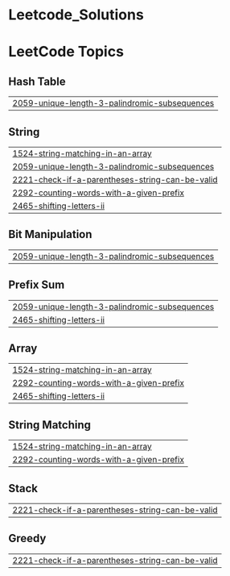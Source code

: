# Leetcode_Solutions
<!---LeetCode Topics Start-->
# LeetCode Topics
## Hash Table
|  |
| ------- |
| [2059-unique-length-3-palindromic-subsequences](https://github.com/Pratul-1443/Leetcode_Solutions/tree/master/2059-unique-length-3-palindromic-subsequences) |
## String
|  |
| ------- |
| [1524-string-matching-in-an-array](https://github.com/Pratul-1443/Leetcode_Solutions/tree/master/1524-string-matching-in-an-array) |
| [2059-unique-length-3-palindromic-subsequences](https://github.com/Pratul-1443/Leetcode_Solutions/tree/master/2059-unique-length-3-palindromic-subsequences) |
| [2221-check-if-a-parentheses-string-can-be-valid](https://github.com/Pratul-1443/Leetcode_Solutions/tree/master/2221-check-if-a-parentheses-string-can-be-valid) |
| [2292-counting-words-with-a-given-prefix](https://github.com/Pratul-1443/Leetcode_Solutions/tree/master/2292-counting-words-with-a-given-prefix) |
| [2465-shifting-letters-ii](https://github.com/Pratul-1443/Leetcode_Solutions/tree/master/2465-shifting-letters-ii) |
## Bit Manipulation
|  |
| ------- |
| [2059-unique-length-3-palindromic-subsequences](https://github.com/Pratul-1443/Leetcode_Solutions/tree/master/2059-unique-length-3-palindromic-subsequences) |
## Prefix Sum
|  |
| ------- |
| [2059-unique-length-3-palindromic-subsequences](https://github.com/Pratul-1443/Leetcode_Solutions/tree/master/2059-unique-length-3-palindromic-subsequences) |
| [2465-shifting-letters-ii](https://github.com/Pratul-1443/Leetcode_Solutions/tree/master/2465-shifting-letters-ii) |
## Array
|  |
| ------- |
| [1524-string-matching-in-an-array](https://github.com/Pratul-1443/Leetcode_Solutions/tree/master/1524-string-matching-in-an-array) |
| [2292-counting-words-with-a-given-prefix](https://github.com/Pratul-1443/Leetcode_Solutions/tree/master/2292-counting-words-with-a-given-prefix) |
| [2465-shifting-letters-ii](https://github.com/Pratul-1443/Leetcode_Solutions/tree/master/2465-shifting-letters-ii) |
## String Matching
|  |
| ------- |
| [1524-string-matching-in-an-array](https://github.com/Pratul-1443/Leetcode_Solutions/tree/master/1524-string-matching-in-an-array) |
| [2292-counting-words-with-a-given-prefix](https://github.com/Pratul-1443/Leetcode_Solutions/tree/master/2292-counting-words-with-a-given-prefix) |
## Stack
|  |
| ------- |
| [2221-check-if-a-parentheses-string-can-be-valid](https://github.com/Pratul-1443/Leetcode_Solutions/tree/master/2221-check-if-a-parentheses-string-can-be-valid) |
## Greedy
|  |
| ------- |
| [2221-check-if-a-parentheses-string-can-be-valid](https://github.com/Pratul-1443/Leetcode_Solutions/tree/master/2221-check-if-a-parentheses-string-can-be-valid) |
<!---LeetCode Topics End-->